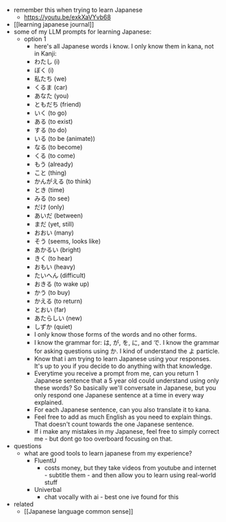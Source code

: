   * remember this when trying to learn Japanese
    * https://youtu.be/exkXaVYvb68
  * [[learning japanese journal]]
  * some of my LLM prompts for learning Japanese:
    * option 1
      * here's all Japanese words i know. I only know them in kana, not in Kanji:
      * わたし (i)
      * ぼく (i)
      * 私たち (we)
      * くるま (car)
      * あなた (you)
      * ともだち (friend)
      * いく (to go)
      * ある (to exist)
      * する (to do)
      * いる (to be (animate))
      * なる (to become)
      * くる (to come)
      * もう (already)
      * こと (thing)
      * かんがえる (to think)
      * とき (time)
      * みる (to see)
      * だけ (only)
      * あいだ (between)
      * まだ (yet, still)
      * おおい (many)
      * そう (seems, looks like)
      * あかるい (bright)
      * きく (to hear)
      * おもい (heavy)
      * たいへん (difficult)
      * おきる (to wake up)
      * かう (to buy)
      * かえる (to return)
      * とおい (far)
      * あたらしい (new)
      * しずか (quiet)
      * I only know those forms of the words and no other forms.
      * I know the grammar for: は, が, を, に, and で. I know the grammar for asking questions using か. I kind of understand the よ particle.
      * Know that i am trying to learn Japanese using your responses. It's up to you if you decide to do anything with that knowledge.
      * Everytime you receive a prompt from me, can you return 1 Japanese sentence that a 5 year old could understand using only these words? So basically we'll conversate in Japanese, but you only respond one Japanese sentence at a time in every way explained.
      * For each Japanese sentence, can you also translate it to kana.
      * Feel free to add as much English as you need to explain things. That doesn't count towards the one Japanese sentence.
      * If i make any mistakes in my Japanese, feel free to simply correct me - but dont go too overboard focusing on that.
  * questions
    * what are good tools to learn japanese from my experience?
      * FluentU
        * costs money, but they take videos from youtube and internet - subtitle them - and then allow you to learn using real-world stuff
      * Univerbal
        * chat vocally with ai - best one ive found for this
  * related
    * [[Japanese language common sense]]
